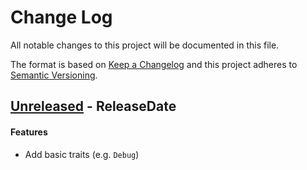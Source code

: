 # Change Log
All notable changes to this project will be documented in this file.

The format is based on [Keep a Changelog](http://keepachangelog.com/)
and this project adheres to [Semantic Versioning](http://semver.org/).

<!-- next-header -->
## [Unreleased] - ReleaseDate

#### Features

- Add basic traits (e.g. `Debug`)

<!-- next-url -->
[Unreleased]: https://github.com/rust-cli/concolor/compare/a13c2f093b29f24de617a659d06a55633a5b65f0...HEAD
